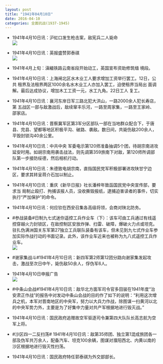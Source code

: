 ```yaml
---
layout: post
title: "1941年04月10日"
date: 2016-04-10
categories: 全面抗战(1937-1945)
---
```


<meta name="referrer" content="no-referrer" />

- 1941年4月10日讯：沪虹口发生枪击案，敌宪兵二人毙命 <br/><img src="https://ww2.sinaimg.cn/large/aca367d8jw1f2s034vjqmj20b50bh0tu.jpg" />

- 1941年4月10日讯：英报盛赞郭泰祺 <br/><img src="https://ww1.sinaimg.cn/large/aca367d8jw1f2rydp29wlj20fc0eb0w1.jpg" />

- 1941年4月上旬：滇緬铁路云南省段开始动工，英国宣布资助修筑缅 境段。 

- 1941年4月10日讯：上海闸北区水木业工人要求增加工资举行罢工。12日，公共 租界及法租界两区1000余名水木业工人亦加入罢工，迫使租界当局出 面调解。最后达成协议，增加木工工资一元，水工九角。22日工人 复工。 

- 1941年4月10日讯：襄河东岸日军三路北犯大洪山，一路2000余人犯长寿店，第 五战区一部与敌激战后，敌续窜丰乐河，一路至周家集，一路至王家岭、 邵家店。 

- 1941年4月10日讯：晋察冀军区第3军分区部队一部在当地群众配合下，于唐县、完县、望都等地区积极平沟、破路、袭敌。数日间，共毙伤敌200余人，平毁封锁沟40余公里。 

- 1941年4月10日讯：中共中央 军委电示第120师准备抽调5个团，待胡宗南进攻延安时用。如胡宗南用袭击战法，则先调第359旅南下对敌，第120师所调部队第一步接防绥德，然后相机行动。 

- 1941年4月10日讯：朱德致电胡宗南，直指国民党军积极部署进攻陕甘宁边区，要求其转呈蒋介石加以制止。 

- 1941年4月10日讯：重庆《新华日报》社长潘梓年致函国民党中央宣传部，要求当 局制止殴打、拘捕该报人员，没收撕毁报纸，逮捕迫害读者的事件，切实 执行“严加保护”的命令。 

- 1941年4月10日讯：何应钦在西安召集各高级将领，会商对陕北防务。 

- #参战装备#日制九七式迷你遥控工兵作业车（下）：该车可由工兵通过有线遥控穿越火力封锁区，在敌控制区安放炸弹、扫雷、破障，爆破火力点或坦克。驻扎伪满洲国关东军第27独立工兵联队装备有该车，但未见到九七式作业车参加实际作战行动的书面记录。此外，该作业车近来也被称为九八式遥控工兵作业车。 <br/><img src="https://ww2.sinaimg.cn/large/aca367d8jw1f2rdk4fa7aj20730clwfx.jpg" />

- #谢家集战斗#1941年4月10日讯：新四军第2师第12团分路向谢家集发起攻击，激战至次日中午，毙伤敌50余人，俘伪军6人。 

- 1941年4月10日申报广告 <br/><img src="https://ww2.sinaimg.cn/large/aca367d8jw1f2rbteo1cwj20g10bedip.jpg" />

- #中条山会战#1941年4月10日讯：敌华北方面军司令官多田骏在1941年度“治安肃正作战”的报告中对发动中条山会战的目的作了如下的说明：“利用这次增兵之机，本军对晋南地区的中央军，努力以大兵力作战，除图谋一扫黄河以北的中央军势力外，主要是为了好集中力量对共产军根据地进行毁灭战。” 

- 1941年4月10日讯：国民政府追赠故空军驱逐司令兼第四大队队长高志航为空军上将。 

- #沙区四一二反扫荡# 1941年4月10日讯：敌第35师团、独立第1混成旅团各一部及伪军共万余人，配备汽车、坦克100余辆，图谋对濮阳西北、内黄以南的沙区根据地进行毁灭性扫荡。 

- 1941年4月10日讯：国民政府特任郭泰祺为外交部部长。 

